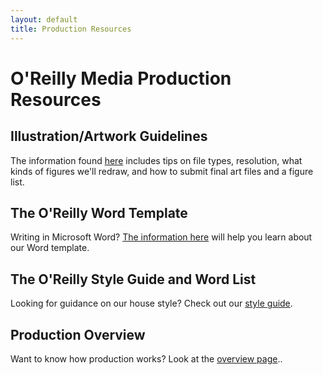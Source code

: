 ```yaml
---
layout: default
title: Production Resources
---
```

# O'Reilly Media Production Resources

## Illustration/Artwork Guidelines

The information found [here](http://oreillymedia.github.io/production-resources/illustrations/) includes tips on file types, resolution, what kinds of figures we'll redraw, and how to submit final art files and a figure list.

## The O'Reilly Word Template

Writing in Microsoft Word? [The information here](http://oreillymedia.github.io/production-resources/word/) will help you learn about our Word template.

## The O'Reilly Style Guide and Word List

Looking for guidance on our house style? Check out our [style guide](http://oreillymedia.github.io/production-resources/styleguide/).

## Production Overview

Want to know how production works? Look at the [overview page](http://oreillymedia.github.io/production-resources/overview/)..
